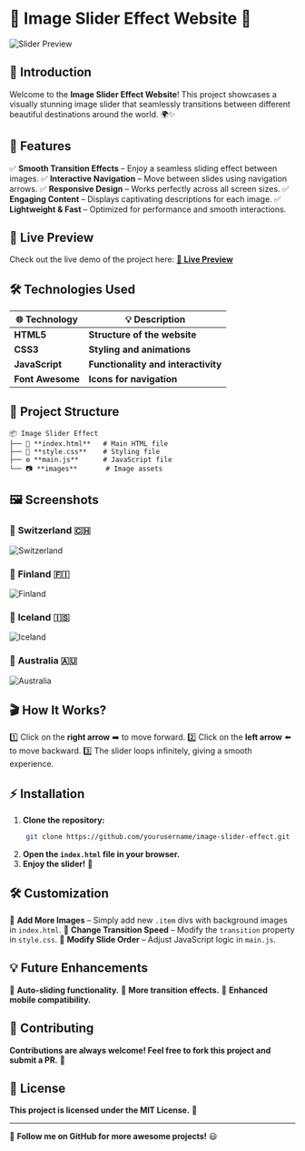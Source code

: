 # 🌟 **Image Slider Effect Website** 🎡

![Slider Preview](https://i.postimg.cc/g0W4qN2y/Switzerland.jpg)

## 🚀 **Introduction**
Welcome to the **Image Slider Effect Website**! This project showcases a visually stunning image slider that seamlessly transitions between different beautiful destinations around the world. 🌍✨

## 🎯 **Features**
✅ **Smooth Transition Effects** – Enjoy a seamless sliding effect between images.
✅ **Interactive Navigation** – Move between slides using navigation arrows.
✅ **Responsive Design** – Works perfectly across all screen sizes.
✅ **Engaging Content** – Displays captivating descriptions for each image.
✅ **Lightweight & Fast** – Optimized for performance and smooth interactions.

## 📸 **Live Preview**
Check out the live demo of the project here: [🔗 **Live Preview**](#)

## 🛠️ **Technologies Used**
| 🌐 **Technology** | 💡 **Description** |
|--------------|---------------|
| **HTML5**        | **Structure of the website** |
| **CSS3**         | **Styling and animations** |
| **JavaScript**   | **Functionality and interactivity** |
| **Font Awesome** | **Icons for navigation** |

## 📂 **Project Structure**
```
📦 Image Slider Effect
├── 📄 **index.html**   # Main HTML file
├── 🎨 **style.css**    # Styling file
├── ⚙️ **main.js**      # JavaScript file
└── 📷 **images**       # Image assets
```

## 🖼️ **Screenshots**
### 🔹 **Switzerland 🇨🇭**
![Switzerland](https://i.postimg.cc/g0W4qN2y/Switzerland.jpg)

### 🔹 **Finland 🇫🇮**
![Finland](https://i.postimg.cc/DZfgR0s8/Finland.jpg)

### 🔹 **Iceland 🇮🇸**
![Iceland](https://i.postimg.cc/kX2jn2HS/Iceland.jpg)

### 🔹 **Australia 🇦🇺**
![Australia](https://i.postimg.cc/05WWRYVx/Australia.jpg)

## 🎬 **How It Works?**
1️⃣ Click on the **right arrow** ➡️ to move forward.
2️⃣ Click on the **left arrow** ⬅️ to move backward.
3️⃣ The slider loops infinitely, giving a smooth experience.

## ⚡ **Installation**
1. **Clone the repository:**
```bash
    git clone https://github.com/yourusername/image-slider-effect.git
```
2. **Open the `index.html` file in your browser.**
3. **Enjoy the slider!** 🎉

## 🛠️ **Customization**
🔹 **Add More Images** – Simply add new `.item` divs with background images in `index.html`.
🔹 **Change Transition Speed** – Modify the `transition` property in `style.css`.
🔹 **Modify Slide Order** – Adjust JavaScript logic in `main.js`.

## 💡 **Future Enhancements**
🚀 **Auto-sliding functionality.**
🎨 **More transition effects.**
📱 **Enhanced mobile compatibility.**

## 🤝 **Contributing**
**Contributions are always welcome! Feel free to fork this project and submit a PR.** 💙

## 📝 **License**
**This project is licensed under the MIT License.** 📜

---
🔗 **Follow me on GitHub for more awesome projects!** 😃

